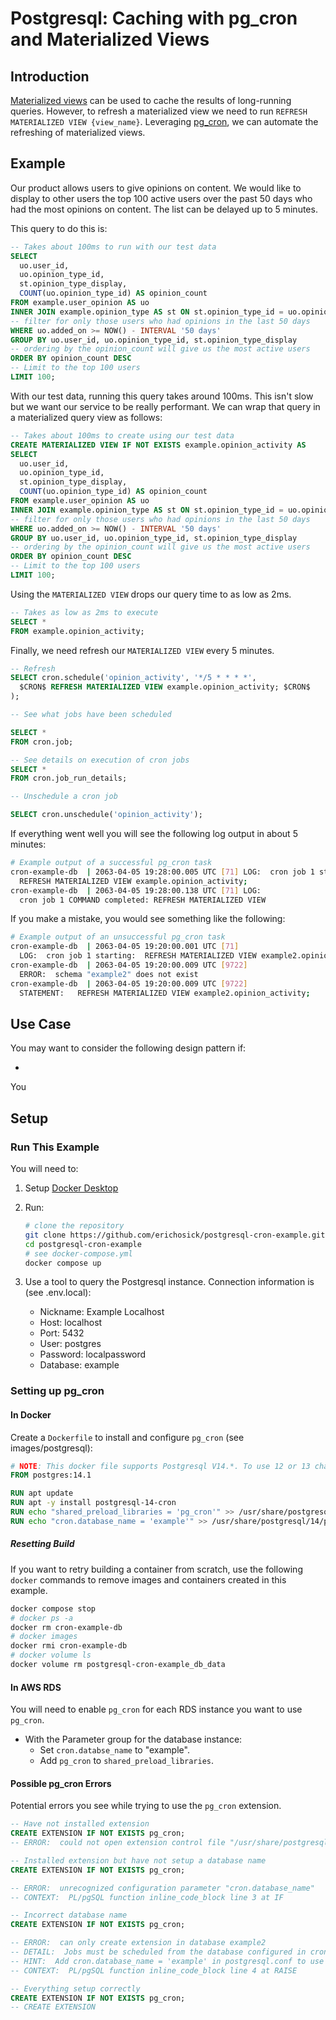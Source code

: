 # Postgresql: Caching with pg_cron and Materialized Views

## Introduction

[Materialized views](https://www.postgresql.org/docs/14/rules-materializedviews.html) can be used to cache the results of long-running queries. However, to refresh a materialized view we need to run `REFRESH MATERIALIZED VIEW {view_name}`. Leveraging [pg_cron](https://github.com/citusdata/pg_cron), we can automate the refreshing of materialized views.

## Example

Our product allows users to give opinions on content. We would like to display to other users the top 100 active users over the past 50 days who had the most opinions on content. The list can be delayed up to 5 minutes.

This query to do this is:

```sql
-- Takes about 100ms to run with our test data
SELECT
  uo.user_id,
  uo.opinion_type_id,
  st.opinion_type_display,
  COUNT(uo.opinion_type_id) AS opinion_count
FROM example.user_opinion AS uo
INNER JOIN example.opinion_type AS st ON st.opinion_type_id = uo.opinion_type_id
-- filter for only those users who had opinions in the last 50 days
WHERE uo.added_on >= NOW() - INTERVAL '50 days'
GROUP BY uo.user_id, uo.opinion_type_id, st.opinion_type_display
-- ordering by the opinion_count will give us the most active users
ORDER BY opinion_count DESC
-- Limit to the top 100 users
LIMIT 100;
```

With our test data, running this query takes around 100ms. This isn't slow but we want our service to be really performant. We can wrap that query in a materialized query view as follows:

```sql
-- Takes about 100ms to create using our test data
CREATE MATERIALIZED VIEW IF NOT EXISTS example.opinion_activity AS
SELECT
  uo.user_id,
  uo.opinion_type_id,
  st.opinion_type_display,
  COUNT(uo.opinion_type_id) AS opinion_count
FROM example.user_opinion AS uo
INNER JOIN example.opinion_type AS st ON st.opinion_type_id = uo.opinion_type_id
-- filter for only those users who had opinions in the last 50 days
WHERE uo.added_on >= NOW() - INTERVAL '50 days'
GROUP BY uo.user_id, uo.opinion_type_id, st.opinion_type_display
-- ordering by the opinion_count will give us the most active users
ORDER BY opinion_count DESC
-- Limit to the top 100 users
LIMIT 100;
```

Using the `MATERIALIZED VIEW` drops our query time to as low as 2ms.

```sql
-- Takes as low as 2ms to execute
SELECT *
FROM example.opinion_activity;
```

Finally, we need refresh our `MATERIALIZED VIEW` every 5 minutes.

```sql
-- Refresh
SELECT cron.schedule('opinion_activity', '*/5 * * * *',
  $CRON$ REFRESH MATERIALIZED VIEW example.opinion_activity; $CRON$
);

-- See what jobs have been scheduled

SELECT *
FROM cron.job;

-- See details on execution of cron jobs
SELECT *
FROM cron.job_run_details;

-- Unschedule a cron job

SELECT cron.unschedule('opinion_activity');

```

If everything went well you will see the following log output in about 5 minutes:

```bash
# Example output of a successful pg_cron task
cron-example-db  | 2063-04-05 19:28:00.005 UTC [71] LOG:  cron job 1 starting:
  REFRESH MATERIALIZED VIEW example.opinion_activity;
cron-example-db  | 2063-04-05 19:28:00.138 UTC [71] LOG:
  cron job 1 COMMAND completed: REFRESH MATERIALIZED VIEW
```

If you make a mistake, you would see something like the following:

```bash
# Example output of an unsuccessful pg_cron task
cron-example-db  | 2063-04-05 19:20:00.001 UTC [71]
  LOG:  cron job 1 starting:  REFRESH MATERIALIZED VIEW example2.opinion_activity;
cron-example-db  | 2063-04-05 19:20:00.009 UTC [9722]
  ERROR:  schema "example2" does not exist
cron-example-db  | 2063-04-05 19:20:00.009 UTC [9722]
  STATEMENT:   REFRESH MATERIALIZED VIEW example2.opinion_activity;
```

## Use Case

You may want to consider the following design pattern if:

-

You

## Setup

### Run This Example

You will need to:

1. Setup [Docker Desktop](https://www.docker.com/products/docker-desktop)
2. Run:

   ```bash
   # clone the repository
   git clone https://github.com/erichosick/postgresql-cron-example.git
   cd postgresql-cron-example
   # see docker-compose.yml
   docker compose up
   ```

3. Use a tool to query the Postgresql instance. Connection information is (see .env.local):
   - Nickname: Example Localhost
   - Host: localhost
   - Port: 5432
   - User: postgres
   - Password: localpassword
   - Database: example

### Setting up pg_cron

#### In Docker

Create a `Dockerfile` to install and configure `pg_cron` (see images/postgresql):

```Dockerfile
# NOTE: This docker file supports Postgresql V14.*. To use 12 or 13 change all 14's to 12/13.
FROM postgres:14.1

RUN apt update
RUN apt -y install postgresql-14-cron
RUN echo "shared_preload_libraries = 'pg_cron'" >> /usr/share/postgresql/14/postgresql.conf.sample
RUN echo "cron.database_name = 'example'" >> /usr/share/postgresql/14/postgresql.conf.sample
```

##### Resetting Build

If you want to retry building a container from scratch, use the following `docker` commands to remove images and containers created in this example.

```bash
docker compose stop
# docker ps -a
docker rm cron-example-db
# docker images
docker rmi cron-example-db
# docker volume ls
docker volume rm postgresql-cron-example_db_data
```

#### In AWS RDS

You will need to enable `pg_cron` for each RDS instance you want to use `pg_cron`.

- With the Parameter group for the database instance:
  - Set `cron.databse_name` to "example".
  - Add `pg_cron` to `shared_preload_libraries`.

#### Possible pg_cron Errors

Potential errors you see while trying to use the `pg_cron` extension.

```sql
-- Have not installed extension
CREATE EXTENSION IF NOT EXISTS pg_cron;
-- ERROR:  could not open extension control file "/usr/share/postgresql/14/extension/pg_cron.control": No such file or directory
```

```sql
-- Installed extension but have not setup a database name
CREATE EXTENSION IF NOT EXISTS pg_cron;

-- ERROR:  unrecognized configuration parameter "cron.database_name"
-- CONTEXT:  PL/pgSQL function inline_code_block line 3 at IF
```

```sql
-- Incorrect database name
CREATE EXTENSION IF NOT EXISTS pg_cron;

-- ERROR:  can only create extension in database example2
-- DETAIL:  Jobs must be scheduled from the database configured in cron.database_name, since the pg_cron background worker reads job descriptions from this database.
-- HINT:  Add cron.database_name = 'example' in postgresql.conf to use the current database.
-- CONTEXT:  PL/pgSQL function inline_code_block line 4 at RAISE
```

```sql
-- Everything setup correctly
CREATE EXTENSION IF NOT EXISTS pg_cron;
-- CREATE EXTENSION
```
